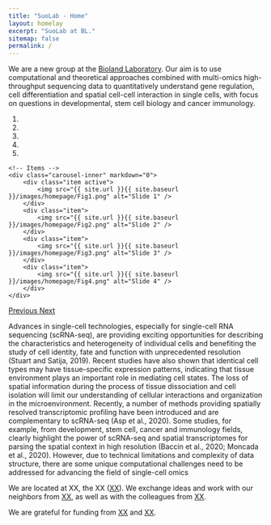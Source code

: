 ```yaml
---
title: "SuoLab - Home"
layout: homelay
excerpt: "SuoLab at BL."
sitemap: false
permalink: /
---
```


We are a new group at the [Bioland Laboratory](https://www.grmh-gdl.cn). Our aim is to use computational and theoretical approaches combined with multi-omics high-throughput sequencing data to quantitatively understand gene regulation, cell differentiation and spatial cell-cell interaction in single cells, with focus on questions in developmental, stem cell biology and cancer immunology. 
 

<div markdown="0" id="carousel" class="carousel slide" data-ride="carousel" data-interval="5000" data-pause="hover" >
    <!-- Menu -->
    <ol class="carousel-indicators">
        <li data-target="#carousel" data-slide-to="0" class="active"></li>
        <li data-target="#carousel" data-slide-to="1"></li>
        <li data-target="#carousel" data-slide-to="2"></li>
        <li data-target="#carousel" data-slide-to="3"></li>
        <li data-target="#carousel" data-slide-to="4"></li>
    </ol>

    <!-- Items -->
    <div class="carousel-inner" markdown="0">
        <div class="item active">
            <img src="{{ site.url }}{{ site.baseurl }}/images/homepage/Fig1.png" alt="Slide 1" />
        </div>
        <div class="item">
            <img src="{{ site.url }}{{ site.baseurl }}/images/homepage/Fig2.png" alt="Slide 2" />
        </div>
        <div class="item">
            <img src="{{ site.url }}{{ site.baseurl }}/images/homepage/Fig3.png" alt="Slide 3" />
        </div>
        <div class="item">
            <img src="{{ site.url }}{{ site.baseurl }}/images/homepage/Fig4.png" alt="Slide 4" />
        </div>
    </div> 
  <a class="left carousel-control" href="#carousel" role="button" data-slide="prev">
    <span class="glyphicon glyphicon-chevron-left" aria-hidden="true"></span>
    <span class="sr-only">Previous</span>
  </a>
  <a class="right carousel-control" href="#carousel" role="button" data-slide="next">
    <span class="glyphicon glyphicon-chevron-right" aria-hidden="true"></span>
    <span class="sr-only">Next</span>
  </a>
</div>


Advances in single-cell technologies, especially for single-cell RNA sequencing (scRNA-seq), are providing exciting opportunities for describing the characteristics and heterogeneity of individual cells and benefiting the study of cell identity, fate and function with unprecedented resolution (Stuart and Satija, 2019). Recent studies have also shown that identical cell types may have tissue-specific expression patterns, indicating that tissue environment plays an important role in mediating cell states. The loss of spatial information during the process of tissue dissociation and cell isolation will limit our understanding of cellular interactions and organization in the microenvironment. Recently, a number of methods providing spatially resolved transcriptomic profiling have been introduced and are complementary to scRNA-seq (Asp et al., 2020). Some studies, for example, from development, stem cell, cancer and immunology fields, clearly highlight the power of scRNA-seq and spatial transcriptomes for parsing the spatial context in high resolution (Baccin et al., 2020; Moncada et al., 2020). However, due to technical limitations and complexity of data structure, there are some unique computational challenges need to be addressed for advancing the field of single-cell omics 
<!-- (see [Research](research)) -->

We are located at XX, the XX ([XX](https://www.)). We exchange ideas and work with our neighbors from [XX](http://www.), as well as with the colleagues from [XX](https://www.).

<!--  **We are  looking for passionate new PhD students, Postdocs, and Master students to join the team** [(more info)]({{ site.url }}{{ site.baseurl }}/vacancies) **!** -->
 
 
We are grateful for funding from [XX](www.) and [XX](https://www.).

<!-- <figure class="fourth">
  <img src="{{ site.url }}{{ site.baseurl }}/images/logopic/Logo_Leiden.jpg" style="width: 210px">
  <img src="{{ site.url }}{{ site.baseurl }}/images/logopic/Logo_Nanofront.jpg" style="width: 110px">
  <img src="{{ site.url }}{{ site.baseurl }}/images/logopic/Logo_NWO.jpg" style="width: 120px">
  <img src="{{ site.url }}{{ site.baseurl }}/images/logopic/Logo_ERC.jpg" style="width: 110px">
</figure> -->





